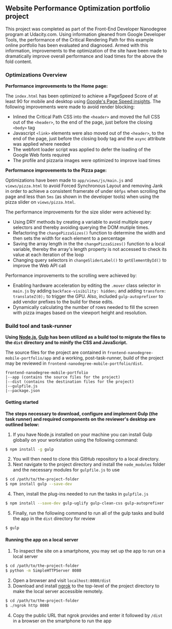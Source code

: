 ## Website Performance Optimization portfolio project

This project was completed as part of the Front-End Developer Nanodegree program at Udacity.com. Using information gleaned from Google Developer Tools, the performance of the Critical Rendering Path for this example online portfolio has been evaluated and diagnosed. Armed with this information, improvements to the optimization of the site have been made to dramatically improve overall performance and load times for the above the fold content.

### Optimizations Overview

**Performance improvements to the Home page:**

The `index.html` has been optimized to achieve a PageSpeed Score of at least 90 for mobile and desktop using [Google's Page Speed insights](https://developers.google.com/speed/pagespeed/insights/). The following improvements were made to avoid render blocking:

* Inlined the Critical Path CSS into the `<header>` and moved the full CSS out of the `<header>`, to the end of the page, just before the closing `<body>` tag
* Javascript `<link>` elements were also moved out of the `<header>`, to the end of the page, just before the closing body tag and the `async` attribute was applied where needed
* The webfont loader script was applied to defer the loading of the Google Web fonts required
* The profile and pizzaria images were optimized to improve load times

**Performance improvements to the Pizza page:**

Optimizations have been made to `app/views/js/main.js` and `views/pizza.html` to avoid Forced Synchronous Layout and removing Jank in order to achieve a consistent framerate of under `60fps` when scrolling the page and less than `5ms` (as shown in the developer tools) when using the pizza slider on `views/pizza.html`.

The performance improvements for the size slider were achieved by:

* Using DRY methods by creating a variable to avoid multiple query selectors and thereby avoiding querying the DOM mutiple times.
* Refactoring the `changePizzaSizes()` function to determine the width and then sets the width for each element to a percentage
* Saving the array length in the the `changePizzaSizes()` function to a local variable, thereby the array's length property is not accessed to check its value at each iteration of the loop
* Changing query selectors in `changeSliderLabel()` to `getElementById()` to improve the Web API call


Performance improvements to the scrolling were achieved by:

* Enabling hardware acceleration by editing the `.mover` class selector in `main.js` by adding `backface-visibility: hidden;` and adding `transform: translateZ(0);` to trigger the GPU. Also, included `gulp-autoprefixer` to add vendor prefixes to the build for these edits.
* Dynamically calculating the number of rows needed to fill the screen with pizza images based on the viewport height and resolution.



### Build tool and task-runner

**Using [Node.js](https://nodejs.org/), [Gulp](https://www.npmjs.com/package/gulp) has been utilized as a build tool to migrate the files to the `dist` directory and to minify the CSS and JavaScript.**

The source files for the project are contained in `frontend-nanodegree-mobile-portfolio/app` and a working, post-task-runner, build of the project may be reviewed in `frontend-nanodegree-mobile-portfolio/dist`.

```
frontend-nanodegree-mobile-portfolio
|--app (contains the source files for the project)
|--dist (contains the destination files for the project)
|--gulpfile.js
|--package.json
```


#### Getting started

**The steps necessary to download, configure and implement Gulp (the task runner) and required components on the reviewer's desktop are outlined below:**

1. If you have Node.js installed on your machine you can install Gulp globally on your workstation using the following command:

```bash
$ npm install -g gulp
```

2. You will then need to clone this GitHub repository to a local directory.
3. Next navigate to the project directory and install the `node_modules` folder and the necessary modules for `gulpfile.js` to use

```bash
$ cd /path/to/the-project-folder
$ npm install gulp --save-dev
```

4. Then, install the plug-ins needed to run the tasks in `gulpfile.js`

```bash
$ npm install --save-dev gulp-uglify gulp-clean-css gulp-autoprefixer
```

5. Finally, run the following command to run all of the gulp tasks and build the app in the `dist` directory for review

```bash
$ gulp
```

#### Running the app on a local server

1. To inspect the site on a smartphone, you may set up the app to run on a local server

```bash
$ cd /path/to/the-project-folder
$ python -m SimpleHTTPServer 8080
```

2. Open a browser and visit `localhost:8080/dist`
3. Download and install [ngrok](https://ngrok.com/) to the top-level of the project directory to make the local server accessible remotely.

``` bash
$ cd /path/to/the-project-folder
$ ./ngrok http 8080
```

4. Copy the public URL that ngrok provides and enter it followed by `/dist` in a browser on the smartphone to run the app  
